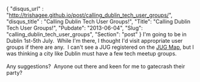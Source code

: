 {
 "disqus_url" : "http://trishagee.github.io/post/calling_dublin_tech_user_groups/",
 "disqus_title" : "Calling Dublin Tech User Groups!",
 "Title": "Calling Dublin Tech User Groups!",
 "Pubdate": "2013-06-04",
 "Slug": "calling_dublin_tech_user_groups",
 "Section": "post"
}
I'm going to be in Dublin 1st-5th July. &nbsp;While I'm there, I thought I'd visit appropriate user groups if there are any. &nbsp;I can't see a JUG registered on the <a href="https://www.java.net/jug-profile-map">JUG Map</a>, but I was thinking a city like Dublin must have a few tech meetup groups.<br /><br />Any suggestions? &nbsp;Anyone out there and keen for me to gatecrash their party?
